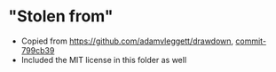 # "Stolen from"
 - Copied from https://github.com/adamvleggett/drawdown, [commit-799cb39](https://github.com/adamvleggett/drawdown/commit/799cb39c707ced9a6e0ecb71ae7e9799ec82e266)
 - Included the MIT license in this folder as well
